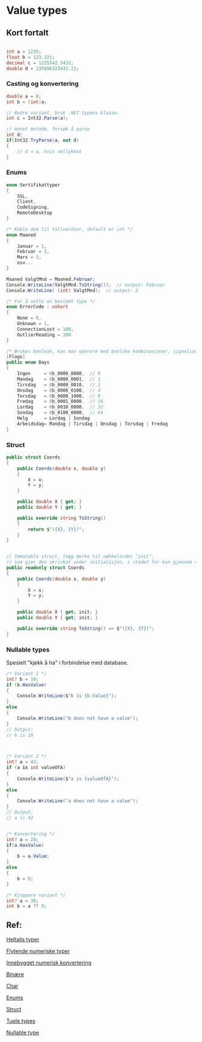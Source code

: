 # Value types

## Kort fortalt

```c#

int a = 1235;
float b = 123.321;
decimal c = 1235542.5432;
double d = 235656323432.23;

```

### Casting og konvertering

```c#
double a = 8;
int b = (int)a;

// Bedre variant, bruk .NET typens klasse. 
int c = Int32.Parse(a);

// Annet metode, forsøk å parse
int d;
if(Int32.TryParse(a, out d)
{
    // d = a, hvis vellykket
}
```

### Enums

```c#
enum Sertifikattyper
{
    SSL,
    Client,
    CodeSigning,
    RemoteDesktop
}

/* Koble dem til tallverdier, default er int */
enum Maaned
{
	Januar = 1, 
	Februar = 2, 
	Mars = 3, 
	osv...
}

Maaned ValgtMnd = Maaned.Februar;
Console.WriteLine(ValgtMnd.ToString());  // output: Februar
Console.WriteLine( (int) ValgtMnd);  // output: 2

/* For å sette en bestemt type */
enum ErrorCode : ushort
{
    None = 0,
    Unknown = 1,
    ConnectionLost = 100,
    OutlierReading = 200
}

/* Brukes boolean, kan man operere med boolske kombinasjoner, signaliseres med flag */
[Flags]
public enum Days
{
    Ingen     = 0b_0000_0000,  // 0
    Mandag    = 0b_0000_0001,  // 1
    Tirsdag   = 0b_0000_0010,  // 2
    Onsdag    = 0b_0000_0100,  // 4
    Torsdag   = 0b_0000_1000,  // 8
    Fredag    = 0b_0001_0000,  // 16
    Lordag    = 0b_0010_0000,  // 32
    Sondag    = 0b_0100_0000,  // 64
    Helg      = Lordag | Sondag
    Arbeidsdag= Mandag | Tirsdag | Onsdag | Torsdag | Fredag
}


```

### Struct

```c#
public struct Coords
{
    public Coords(double x, double y)
    {
        X = x;
        Y = y;
    }

    public double X { get; }
    public double Y { get; }

    public override string ToString()
    {
    	return $"({X}, {Y})";
    }
}


// Immunable struct, legg merke til nøkkelordet "init", 
// som gjør den skrivbar under initialisjon, i stedet for kun gjennom constructor. 
public readonly struct Coords
{
    public Coords(double x, double y)
    {
        X = x;
        Y = y;
    }

    public double X { get; init; }
    public double Y { get; init; }

    public override string ToString() => $"({X}, {Y})";
}

```

### Nullable types

Spesielt "kjekk å ha" i forbindelse med database. 

```c#
/* Variant 1 */
int? b = 10;
if (b.HasValue)
{
    Console.WriteLine($"b is {b.Value}");
}
else
{
    Console.WriteLine("b does not have a value");
}
// Output:
// b is 10



/* Variant 2 */
int? a = 42;
if (a is int valueOfA)
{
    Console.WriteLine($"a is {valueOfA}");
}
else
{
    Console.WriteLine("a does not have a value");
}
// Output:
// a is 42


/* Konvertering */
int? a = 28;
if(a.HasValue)
{
	b = a.Value;
}
else 
{
	b = 0;
}

/* Kjappere variant */
int? a = 38;
int b = a ?? 0;


```



## Ref: 

[Heltalls typer]([https://docs.microsoft.com/en-us/dotnet/csharp/language-reference/builtin-types/integral-numeric-types)

[Flytende numeriske typer](https://docs.microsoft.com/en-us/dotnet/csharp/language-reference/builtin-types/floating-point-numeric-types)

[Innebygget numerisk konvertering](https://docs.microsoft.com/en-us/dotnet/csharp/language-reference/builtin-types/numeric-conversions)

[Binære](https://docs.microsoft.com/en-us/dotnet/csharp/language-reference/builtin-types/bool)

[Char](https://docs.microsoft.com/en-us/dotnet/csharp/language-reference/builtin-types/char)

[Enums](https://docs.microsoft.com/en-us/dotnet/csharp/language-reference/builtin-types/enum)

[Struct](https://docs.microsoft.com/en-us/dotnet/csharp/language-reference/builtin-types/struct)

[Tuple types](https://docs.microsoft.com/en-us/dotnet/csharp/language-reference/builtin-types/value-tuples)

[Nullable type](https://docs.microsoft.com/en-us/dotnet/csharp/language-reference/builtin-types/nullable-value-types)







